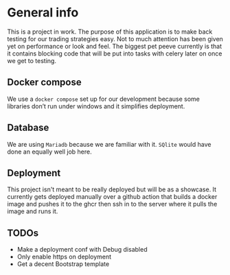 # General info

This is a project in work. 
The purpose of this application is to make back testing for our trading strategies easy. Not to much attention has been given yet on performance or look and feel.
The biggest pet peeve currently is that it contains blocking code that will be put into tasks with celery later on once we get to testing.

## Docker compose

We use a `docker compose` set up for our development because some libraries don’t run under windows and it simplifies deployment. 

## Database

We are using `Mariadb` because we are familiar with it. `SQlite` would have done an equally well job here. 

## Deployment

This project isn't meant to be really deployed but will be as a showcase. 
It currently gets deployed manually over a github action that builds a docker image and pushes it to the ghcr then ssh in to the server where it pulls the image and runs it. 

## TODOs

* Make a deployment conf with Debug disabled
* Only enable https on deployment
* Get a decent Bootstrap template